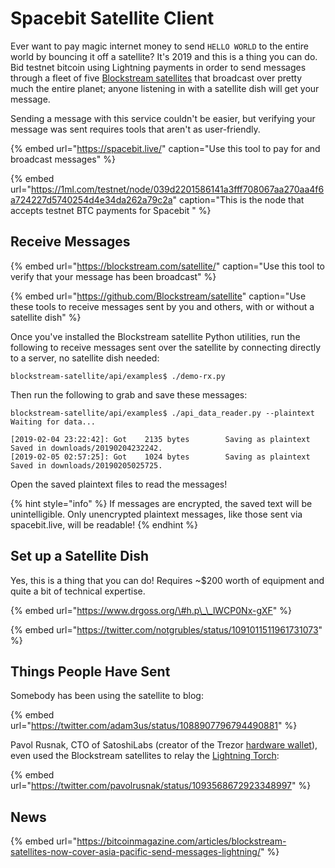 # Spacebit Satellite Client

Ever want to pay magic internet money to send `HELLO WORLD` to the entire world by bouncing it off a satellite? It's 2019 and this is a thing you can do. Bid testnet bitcoin using Lightning payments in order to send messages through a fleet of five [Blockstream satellites](https://blockstream.com/satellite/) that broadcast over pretty much the entire planet; anyone listening in with a satellite dish will get your message.

Sending a message with this service couldn't be easier, but verifying your message was sent requires tools that aren't as user-friendly.

{% embed url="https://spacebit.live/" caption="Use this tool to pay for and broadcast messages" %}

{% embed url="https://1ml.com/testnet/node/039d2201586141a3fff708067aa270aa4f6a724227d5740254d4e34da262a79c2a" caption="This is the node that accepts testnet BTC payments for Spacebit " %}

## Receive Messages

{% embed url="https://blockstream.com/satellite/" caption="Use this tool to verify that your message has been broadcast" %}

{% embed url="https://github.com/Blockstream/satellite" caption="Use these tools to receive messages sent by you and others, with or without a satellite dish" %}

Once you've installed the Blockstream satellite Python utilities, run the following to receive messages sent over the satellite by connecting directly to a server, no satellite dish needed:

```text
blockstream-satellite/api/examples$ ./demo-rx.py
```

Then run the following to grab and save these messages:

```text
blockstream-satellite/api/examples$ ./api_data_reader.py --plaintext
Waiting for data...

[2019-02-04 23:22:42]: Got    2135 bytes        Saving as plaintext
Saved in downloads/20190204232242.
[2019-02-05 02:57:25]: Got    1024 bytes        Saving as plaintext
Saved in downloads/20190205025725.
```

Open the saved plaintext files to read the messages!

{% hint style="info" %}
If messages are encrypted, the saved text will be unintelligible. Only unencrypted plaintext messages, like those sent via spacebit.live, will be readable!
{% endhint %}

## Set up a Satellite Dish

Yes, this is a thing that you can do!  Requires ~$200 worth of equipment and quite a bit of technical expertise.

{% embed url="https://www.drgoss.org/\#h.p\_\_lWCP0Nx-gXF" %}

{% embed url="https://twitter.com/notgrubles/status/1091011511961731073" %}

## Things People Have Sent

Somebody has been using the satellite to blog:

{% embed url="https://twitter.com/adam3us/status/1088907796794490881" %}

Pavol Rusnak, CTO of SatoshiLabs \(creator of the Trezor [hardware wallet](../../lightning-technology/research/hardware-wallets.md)\), even used the Blockstream satellites to relay the [Lightning Torch](lightning-torch.md):

{% embed url="https://twitter.com/pavolrusnak/status/1093568672923348997" %}

## News

{% embed url="https://bitcoinmagazine.com/articles/blockstream-satellites-now-cover-asia-pacific-send-messages-lightning/" %}
